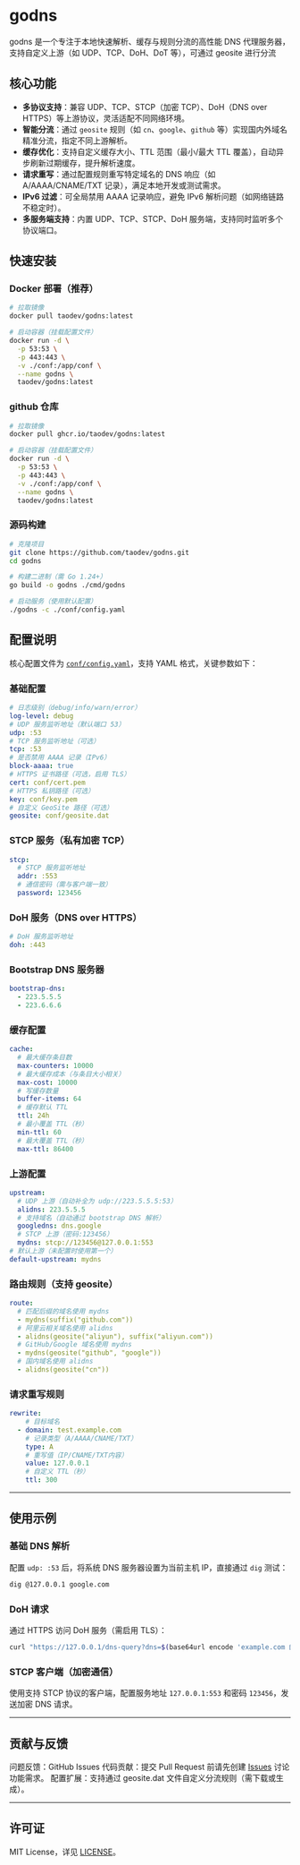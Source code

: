 # godns
godns 是一个专注于本地快速解析、缓存与规则分流的高性能 DNS 代理服务器，支持自定义上游（如 UDP、TCP、DoH、DoT 等），可通过 geosite 进行分流
## 核心功能
- **多协议支持**：兼容 UDP、TCP、STCP（加密 TCP）、DoH（DNS over HTTPS）等上游协议，灵活适配不同网络环境。
- **智能分流**：通过 `geosite` 规则（如 `cn`、`google`、`github` 等）实现国内外域名精准分流，指定不同上游解析。
- **缓存优化**：支持自定义缓存大小、TTL 范围（最小/最大 TTL 覆盖），自动异步刷新过期缓存，提升解析速度。
- **请求重写**：通过配置规则重写特定域名的 DNS 响应（如 A/AAAA/CNAME/TXT 记录），满足本地开发或测试需求。
- **IPv6 过滤**：可全局禁用 AAAA 记录响应，避免 IPv6 解析问题（如网络链路不稳定时）。
- **多服务端支持**：内置 UDP、TCP、STCP、DoH 服务端，支持同时监听多个协议端口。

## 快速安装
### Docker 部署（推荐）
```bash
# 拉取镜像
docker pull taodev/godns:latest

# 启动容器（挂载配置文件）
docker run -d \
  -p 53:53 \
  -p 443:443 \
  -v ./conf:/app/conf \
  --name godns \
  taodev/godns:latest
```
### github 仓库
```bash
# 拉取镜像
docker pull ghcr.io/taodev/godns:latest

# 启动容器（挂载配置文件）
docker run -d \
  -p 53:53 \
  -p 443:443 \
  -v ./conf:/app/conf \
  --name godns \
  taodev/godns:latest
```
### 源码构建
```bash
# 克隆项目
git clone https://github.com/taodev/godns.git
cd godns

# 构建二进制（需 Go 1.24+）
go build -o godns ./cmd/godns

# 启动服务（使用默认配置）
./godns -c ./conf/config.yaml
```

## 配置说明
核心配置文件为 [`conf/config.yaml`](./conf/config.yaml)，支持 YAML 格式，关键参数如下：
### 基础配置
```yaml
# 日志级别（debug/info/warn/error）
log-level: debug
# UDP 服务监听地址（默认端口 53）
udp: :53
# TCP 服务监听地址（可选）
tcp: :53
# 是否禁用 AAAA 记录（IPv6）
block-aaaa: true
# HTTPS 证书路径（可选，启用 TLS）
cert: conf/cert.pem
# HTTPS 私钥路径（可选）
key: conf/key.pem
# 自定义 GeoSite 路径（可选）
geosite: conf/geosite.dat
```
### STCP 服务（私有加密 TCP）
```yaml
stcp:
  # STCP 服务监听地址
  addr: :553
  # 通信密码（需与客户端一致）
  password: 123456
```
### DoH 服务（DNS over HTTPS）
```yaml
# DoH 服务监听地址
doh: :443
```
### Bootstrap DNS 服务器
```yaml
bootstrap-dns:
  - 223.5.5.5
  - 223.6.6.6
```
### 缓存配置
```yaml
cache:
  # 最大缓存条目数
  max-counters: 10000
  # 最大缓存成本（与条目大小相关）
  max-cost: 10000
  # 写缓存数量
  buffer-items: 64
  # 缓存默认 TTL
  ttl: 24h
  # 最小覆盖 TTL（秒）
  min-ttl: 60
  # 最大覆盖 TTL（秒）
  max-ttl: 86400
```
### 上游配置
```yaml
upstream:
  # UDP 上游（自动补全为 udp://223.5.5.5:53）
  alidns: 223.5.5.5
  # 支持域名（自动通过 bootstrap DNS 解析）
  googledns: dns.google
  # STCP 上游（密码:123456）
  mydns: stcp://123456@127.0.0.1:553
# 默认上游（未配置时使用第一个）
default-upstream: mydns
```
### 路由规则（支持 geosite）
```yaml
route:
  # 匹配后缀的域名使用 mydns
  - mydns(suffix("github.com"))
  # 阿里云相关域名使用 alidns
  - alidns(geosite("aliyun"), suffix("aliyun.com"))
  # GitHub/Google 域名使用 mydns
  - mydns(geosite("github", "google"))
  # 国内域名使用 alidns
  - alidns(geosite("cn"))
```
### 请求重写规则
```yaml
rewrite:
    # 目标域名
  - domain: test.example.com
    # 记录类型（A/AAAA/CNAME/TXT）
    type: A
    # 重写值（IP/CNAME/TXT内容）
    value: 127.0.0.1
    # 自定义 TTL（秒）
    ttl: 300
```

---
## 使用示例
### 基础 DNS 解析
配置 `udp: :53` 后，将系统 DNS 服务器设置为当前主机 IP，直接通过 `dig` 测试：
```bash
dig @127.0.0.1 google.com
```
### DoH 请求
通过 HTTPS 访问 DoH 服务（需启用 TLS）：
```bash
curl "https://127.0.0.1/dns-query?dns=$(base64url encode 'example.com 的 DNS 请求包')"
```
### STCP 客户端（加密通信）
使用支持 STCP 协议的客户端，配置服务地址 `127.0.0.1:553` 和密码 `123456`，发送加密 DNS 请求。

---
## 贡献与反馈
问题反馈：GitHub Issues
代码贡献：提交 Pull Request 前请先创建 [Issues](https://github.com/taodev/godns/issues) 讨论功能需求。
配置扩展：支持通过 geosite.dat 文件自定义分流规则（需下载或生成）。

---
## 许可证
MIT License，详见 [LICENSE](./LICENSE)。